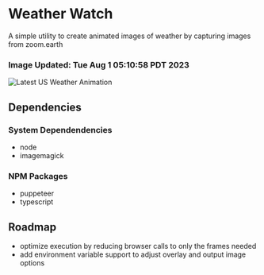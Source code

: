 # Weather Watch

A simple utility to create animated images of weather by capturing images from zoom.earth

### Image Updated: Tue Aug  1 05:10:58 PDT 2023

![Latest US Weather Animation](animations/2023-08-01.webp)

## Dependencies
### System Dependendencies
* node
* imagemagick
### NPM Packages
* puppeteer
* typescript

## Roadmap
* optimize execution by reducing browser calls to only the frames needed
* add environment variable support to adjust overlay and output image options
